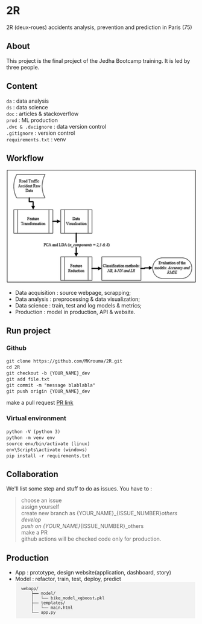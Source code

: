 # 2R
2R (deux-roues) accidents analysis, prevention and prediction in Paris (75)

## About
This project is the final project of the Jedha Bootcamp training. It is led by three people.

## Content
`da` : data analysis \
`ds` : data science \
`doc` : articles & stackoverflow \
`prod` : ML production \
`.dvc & .dvcignore` : data version control \
`.gitignore` : version control \
`requirements.txt` : venv

## Workflow
![Framework](./doc/images/framework.jpeg)
* Data acquisition : source webpage, scrapping; 
* Data analysis : preprocessing & data visualization; 
* Data science : train, test and log models & metrics; 
* Production : model in production, API & website.

## Run project
### Github 
```git
git clone https://github.com/MKrouma/2R.git
cd 2R 
git checkout -b {YOUR_NAME}_dev
git add file.txt 
git commit -m "message blablabla"
git push origin {YOUR_NAME}_dev
```
make a pull request [PR link](https://github.com/MKrouma/2R/pulls)

### Virtual environment
```venv
python -V (python 3)
python -m venv env
source env/bin/activate (linux)
env\Scripts\activate (windows)
pip install -r requirements.txt
```

## Collaboration
We'll list some step and stuff to do as issues. 
You have to :
> choose an issue \
> assign yourself \
> create new branch as {YOUR_NAME}_{ISSUE_NUMBER}_others \
> develop \
> push on {YOUR_NAME}_{ISSUE_NUMBER}_others \
> make a PR \
> github actions will be checked code only for production.


## Production 
- App : prototype, design website(application, dashboard, story)
- Model : refactor, train, test, deploy, predict
![Webapp tree](./doc/images/webapp-tree.png)



 
